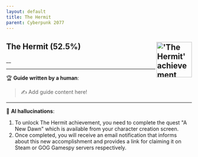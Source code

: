 ```yaml
---
layout: default
title: The Hermit
parent: Cyberpunk 2077
---
```


## The Hermit (52.5%) <img align="right" src="https://cdn.cloudflare.steamstatic.com/steamcommunity/public/images/apps/1091500/d1e79618b612be87bff4f5c70b1e825e37b05540.jpg" alt="'The Hermit' achievement icon" width="96" height="96">

__

---

:trophy: **Guide written by a human**:

> :writing_hand: Add guide content here!

---

:robot: **AI hallucinations**:

1. To unlock The Hermit achievement, you need to complete the quest "A New Dawn" which is available from your character creation screen.
2. Once completed, you will receive an email notification that informs about this new accomplishment and provides a link for claiming it on Steam or GOG Gamespy servers respectively.
